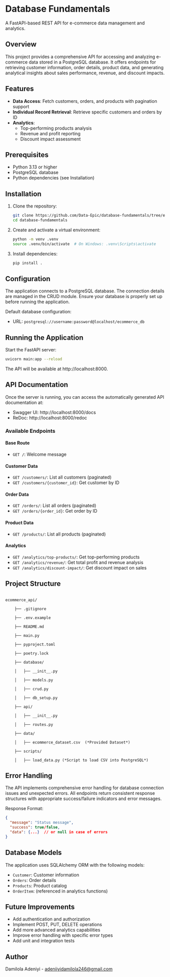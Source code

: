# Database Fundamentals

A FastAPI-based REST API for e-commerce data management and analytics.

## Overview

This project provides a comprehensive API for accessing and analyzing e-commerce data stored in a PostgreSQL database. It offers endpoints for retrieving customer information, order details, product data, and generating analytical insights about sales performance, revenue, and discount impacts.

## Features

- **Data Access**: Fetch customers, orders, and products with pagination support
- **Individual Record Retrieval**: Retrieve specific customers and orders by ID
- **Analytics**:
  - Top-performing products analysis
  - Revenue and profit reporting
  - Discount impact assessment

## Prerequisites

- Python 3.13 or higher
- PostgreSQL database
- Python dependencies (see Installation)

## Installation

1. Clone the repository:
   ```bash
   git clone https://github.com/Data-Epic/database-fundamentals/tree/ecommerce-api
   cd database-fundamentals
   ```

2. Create and activate a virtual environment:
   ```bash
   python -m venv .venv
   source .venv/bin/activate  # On Windows: .venv\Scripts\activate
   ```

3. Install dependencies:
   ```bash
   pip install .
   ```

## Configuration

The application connects to a PostgreSQL database. The connection details are managed in the CRUD module. Ensure your database is properly set up before running the application.

Default database configuration:
- URL: `postgresql://username:password@localhost/ecommerce_db`

## Running the Application

Start the FastAPI server:

```bash
uvicorn main:app --reload
```

The API will be available at http://localhost:8000.

## API Documentation

Once the server is running, you can access the automatically generated API documentation at:
- Swagger UI: http://localhost:8000/docs
- ReDoc: http://localhost:8000/redoc

### Available Endpoints

#### Base Route
- `GET /`: Welcome message

#### Customer Data
- `GET /customers/`: List all customers (paginated)
- `GET /customers/{customer_id}`: Get customer by ID

#### Order Data
- `GET /orders/`: List all orders (paginated)
- `GET /orders/{order_id}`: Get order by ID

#### Product Data
- `GET /products/`: List all products (paginated)

#### Analytics
- `GET /analytics/top-products/`: Get top-performing products
- `GET /analytics/revenue/`: Get total profit and revenue analysis
- `GET /analytics/discount-impact/`: Get discount impact on sales

## **Project Structure**

```

ecommerce_api/

    ├── .gitignore

    ├── .env.example

    ├── README.md

    ├── main.py

    ├── pyproject.toml

    ├── poetry.lock

    ├── database/

    │   ├── __init__.py

    │   ├── models.py

    │   ├── crud.py

    │   ├── db_setup.py

    ├── api/

    │   ├── __init__.py

    │   ├── routes.py

    ├── data/

    │   ├── ecommerce_dataset.csv  (*Provided Dataset*)

    ├── scripts/

    │   ├── load_data.py (*Script to load CSV into PostgreSQL*)

```



## Error Handling

The API implements comprehensive error handling for database connection issues and unexpected errors. All endpoints return consistent response structures with appropriate success/failure indicators and error messages.

Response Format:
```json
{
  "message": "Status message",
  "success": true/false,
  "data": {...}  // or null in case of errors
}
```

## Database Models

The application uses SQLAlchemy ORM with the following models:
- `Customer`: Customer information
- `Orders`: Order details
- `Products`: Product catalog
- `OrderItem`: (referenced in analytics functions)

## Future Improvements

- Add authentication and authorization
- Implement POST, PUT, DELETE operations
- Add more advanced analytics capabilities
- Improve error handling with specific error types
- Add unit and integration tests


## Author

Damilola Adeniyi - adeniiyidamilola246@gmail.com